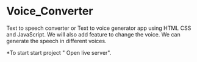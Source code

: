 # Voice_Converter

Text to speech converter or Text to voice generator app using HTML CSS and JavaScript. We will also add feature to change the voice. We can generate the speech in different voices.

*To start start project " Open live server".
